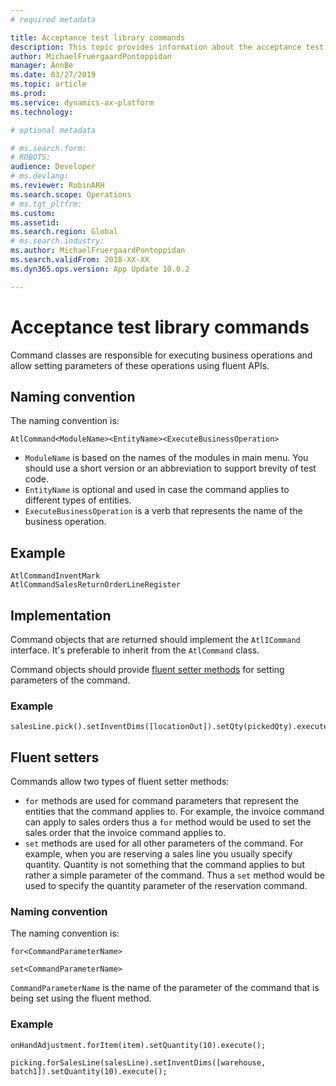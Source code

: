 ```yaml
---
# required metadata

title: Acceptance test library commands
description: This topic provides information about the acceptance test library.
author: MichaelFruergaardPontoppidan
manager: AnnBe
ms.date: 03/27/2019
ms.topic: article
ms.prod: 
ms.service: dynamics-ax-platform
ms.technology: 

# optional metadata

# ms.search.form: 
# ROBOTS: 
audience: Developer
# ms.devlang: 
ms.reviewer: RobinARH
ms.search.scope: Operations
# ms.tgt_pltfrm: 
ms.custom: 
ms.assetid: 
ms.search.region: Global
# ms.search.industry: 
ms.author: MichaelFruergaardPontoppidan
ms.search.validFrom: 2018-XX-XX
ms.dyn365.ops.version: App Update 10.0.2

---
```


# Acceptance test library commands
Command classes are responsible for executing business operations and allow setting parameters of these operations using fluent APIs.

## Naming convention
The naming convention is:

`AtlCommand<ModuleName><EntityName><ExecuteBusinessOperation>`

+ `ModuleName` is based on the names of the modules in main menu. You should use a short version or an abbreviation to support brevity of test code.
+ `EntityName` is optional and used in case the command applies to different types of entities.
+ `ExecuteBusinessOperation` is a verb that represents the name of the business operation.

## Example
```
AtlCommandInventMark
AtlCommandSalesReturnOrderLineRegister
```

## Implementation
Command objects that are returned should implement the `AtlICommand` interface. It's preferable to inherit from the `AtlCommand` class.

Command objects should provide [fluent setter methods](#fluent-setters) for setting parameters of the command.

### Example
```
salesLine.pick().setInventDims([locationOut]).setQty(pickedQty).execute();
```

## Fluent setters
Commands allow two types of fluent setter methods:

+ `for` methods are used for command parameters that represent the entities that the command applies to. For example, the invoice command can apply to sales orders thus a `for` method would be used to set the sales order that the invoice command applies to.
+ `set` methods are used for all other parameters of the command. For example, when you are reserving a sales line you usually specify quantity. Quantity is not something that the command applies to but rather a simple parameter of the command. Thus a `set` method would be used to specify the quantity parameter of the reservation command.

### Naming convention
The naming convention is:

`for<CommandParameterName>`

`set<CommandParameterName>`

`CommandParameterName` is the name of the parameter of the command that is being set using the fluent method.

### Example
```
onHandAdjustment.forItem(item).setQuantity(10).execute();
	
picking.forSalesLine(salesLine).setInventDims([warehouse, batch1]).setQuantity(10).execute();
```
